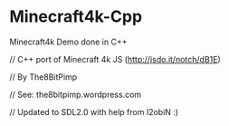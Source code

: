 # Minecraft4k-Cpp
Minecraft4k Demo done in C++

// C++ port of Minecraft 4k JS (http://jsdo.it/notch/dB1E)

// By The8BitPimp

// See: the8bitpimp.wordpress.com

// Updated to SDL2.0 with help from I2obiN :)

